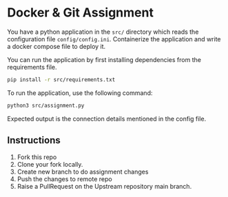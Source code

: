 # Docker & Git Assignment

You have a python application in the `src/` directory which reads the configuration file `config/config.ini`.
Containerize the application and write a docker compose file to deploy it.

You can run the application by first installing dependencies from the requirements file.
```sh
pip install -r src/requirements.txt
```
To run the application, use the following command:
```sh
python3 src/assignment.py
```

Expected output is the connection details mentioned in the config file.

## Instructions
1. Fork this repo 
2. Clone your fork locally. 
3. Create new branch to do assignment changes
4. Push the changes to remote repo
5. Raise a PullRequest on the Upstream repository main branch.
